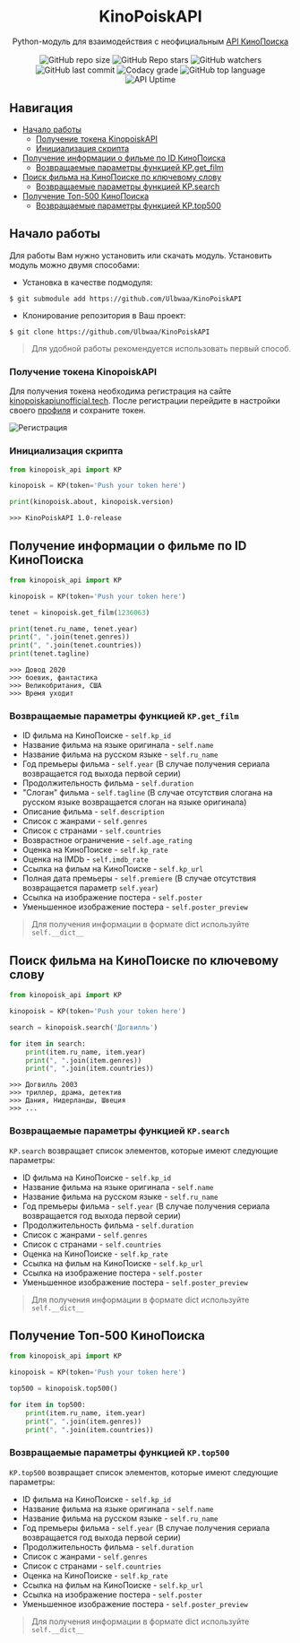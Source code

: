 <div align="center">
  <h1>KinoPoiskAPI</h1>
  <p>Python-модуль для взаимодействия с неофициальным <a href="https://kinopoiskapiunofficial.tech/">API КиноПоиска</a></p>

  <img align="center" src="https://img.shields.io/github/repo-size/Ulbwaa/KinoPoiskAPI" alt="GitHub repo size">
  <img align="center" src="https://img.shields.io/github/stars/Ulbwaa/KinoPoiskAPI" alt="GitHub Repo stars">
  <img align="center" src="https://img.shields.io/github/watchers/Ulbwaa/KinoPoiskAPI" alt="GitHub watchers">
  <img align="center" src="https://img.shields.io/github/last-commit/Ulbwaa/KinoPoiskAPI" alt="GitHub last commit">
  <img align="center" src="https://img.shields.io/codacy/grade/7733fc868fbc4da180e781d90cb30694" alt="Codacy grade">
  <img align="center" src="https://img.shields.io/github/languages/top/Ulbwaa/KinoPoiskAPI" alt="GitHub top language">
  <img align="center" src="https://img.shields.io/website?down_message=Down&label=Kinopoisk%20Api%20Unofficial&up_message=Up&url=https%3A%2F%2Fkinopoiskapiunofficial.tech%2F" alt="API Uptime">
</div>

## Навигация

* [Начало работы](#начало-работы)
  * [Получение токена KinopoiskAPI](#получение-токена-kinopoiskapi)
  * [Инициализация скрипта](#инициализация-скрипта)
* [Получение информации о фильме по ID КиноПоиска](#получение-информации-о-фильме-по-id-кинопоиска)
  * [Возвращаемые параметры функцией KP.get_film](#возвращаемые-параметры-функцией-kpget_film)
* [Поиск фильма на КиноПоиске по ключевому слову](#поиск-фильма-на-кинопоиске-по-ключевому-слову)
  * [Возвращаемые параметры функцией KP.search](#возвращаемые-параметры-функцией-kpsearch)
* [Получение Топ-500 КиноПоиска](#получение-топ-500-кинопоиска)
  * [Возвращаемые параметры функцией KP.top500](#возвращаемые-параметры-функцией-kptop500)

## Начало работы
Для работы Вам нужно установить или скачать модуль. Установить модуль можно двумя способами:
* Установка в качестве подмодуля:
```
$ git submodule add https://github.com/Ulbwaa/KinoPoiskAPI
```

* Клонирование репозитория в Ваш проект:
```
$ git clone https://github.com/Ulbwaa/KinoPoiskAPI
```

> Для удобной работы рекомендуется использовать первый способ.

### Получение токена KinopoiskAPI
Для получения токена необходима регистрация на сайте
<a href="https://kinopoiskapiunofficial.tech/signup">kinopoiskapiunofficial.tech</a>.
После регистрации перейдите в настройки своего <a href="https://kinopoiskapiunofficial.tech/user">профиля</a> и сохраните токен.

<img align="center" src="https://i.imgur.com/QkXRQ9t.png" alt="Регистрация">

### Инициализация скрипта
```python
from kinopoisk_api import KP

kinopoisk = KP(token='Push your token here')

print(kinopoisk.about, kinopoisk.version)
```

```
>>> KinoPoiskAPI 1.0-release
```

## Получение информации о фильме по ID КиноПоиска
```python
from kinopoisk_api import KP

kinopoisk = KP(token='Push your token here')

tenet = kinopoisk.get_film(1236063)

print(tenet.ru_name, tenet.year)
print(", ".join(tenet.genres))
print(", ".join(tenet.countries))
print(tenet.tagline)
```

```
>>> Довод 2020
>>> боевик, фантастика
>>> Великобритания, США
>>> Время уходит
```

### Возвращаемые параметры функцией `KP.get_film`
* ID фильма на КиноПоиске - `self.kp_id`
* Название фильма на языке оригинала - `self.name`
* Название фильма на русском языке - `self.ru_name`
* Год премьеры фильма - `self.year` (В случае получения сериала возвращается год выхода первой серии)
* Продолжительность фильма - `self.duration`
* "Слоган" фильма - `self.tagline` (В случае отсутствия слогана на русском языке возвращается слоган на языке оригинала)
* Описание фильма - `self.description`
* Список с жанрами - `self.genres`
* Список с странами - `self.countries`
* Возврастное ограничение - `self.age_rating`
* Оценка на КиноПоиске - `self.kp_rate`
* Оценка на IMDb - `self.imdb_rate`
* Ссылка на фильм на КиноПоиске - `self.kp_url`
* Полная дата премьеры - `self.premiere` (В случае отсутствия возвращается параметр `self.year`)
* Ссылка на изображение постера - `self.poster`
* Уменьшенное изображение постера - `self.poster_preview`

> Для получения информации в формате dict используйте `self.__dict__`

## Поиск фильма на КиноПоиске по ключевому слову
```python
from kinopoisk_api import KP

kinopoisk = KP(token='Push your token here')

search = kinopoisk.search('Догвилль')

for item in search:
    print(item.ru_name, item.year)
    print(", ".join(item.genres))
    print(", ".join(item.countries))
```

```
>>> Догвилль 2003
>>> триллер, драма, детектив
>>> Дания, Нидерланды, Швеция
>>> ...
```

### Возвращаемые параметры функцией `KP.search`
`KP.search` возвращает список элементов, которые имеют следующие параметры:
* ID фильма на КиноПоиске - `self.kp_id`
* Название фильма на языке оригинала - `self.name`
* Название фильма на русском языке - `self.ru_name`
* Год премьеры фильма - `self.year` (В случае получения сериала возвращается год выхода первой серии)
* Продолжительность фильма - `self.duration`
* Список с жанрами - `self.genres`
* Список с странами - `self.countries`
* Оценка на КиноПоиске - `self.kp_rate`
* Ссылка на фильм на КиноПоиске - `self.kp_url`
* Ссылка на изображение постера - `self.poster`
* Уменьшенное изображение постера - `self.poster_preview`

> Для получения информации в формате dict используйте `self.__dict__`

## Получение Топ-500 КиноПоиска
```python
from kinopoisk_api import KP

kinopoisk = KP(token='Push your token here')

top500 = kinopoisk.top500()

for item in top500:
    print(item.ru_name, item.year)
    print(", ".join(item.genres))
    print(", ".join(item.countries))
```

### Возвращаемые параметры функцией `KP.top500`
`KP.top500` возвращает список элементов, которые имеют следующие параметры:
* ID фильма на КиноПоиске - `self.kp_id`
* Название фильма на языке оригинала - `self.name`
* Название фильма на русском языке - `self.ru_name`
* Год премьеры фильма - `self.year` (В случае получения сериала возвращается год выхода первой серии)
* Продолжительность фильма - `self.duration`
* Список с жанрами - `self.genres`
* Список с странами - `self.countries`
* Оценка на КиноПоиске - `self.kp_rate`
* Ссылка на фильм на КиноПоиске - `self.kp_url`
* Ссылка на изображение постера - `self.poster`
* Уменьшенное изображение постера - `self.poster_preview`

> Для получения информации в формате dict используйте `self.__dict__`
